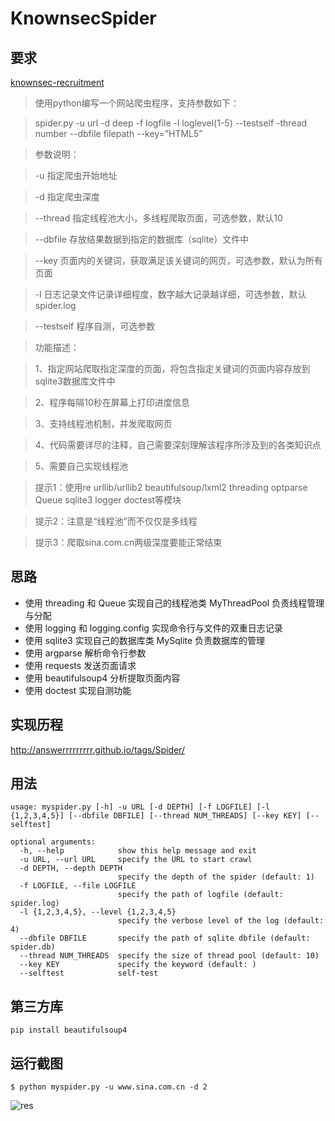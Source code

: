 # KnownsecSpider

## 要求

[knownsec-recruitment](http://blog.knownsec.com/2012/02/knownsec-recruitment/)

>使用python编写一个网站爬虫程序，支持参数如下：

>spider.py -u url -d deep -f logfile -l loglevel(1-5)  --testself -thread number --dbfile  filepath  --key=”HTML5”

 

>参数说明：

>-u 指定爬虫开始地址

>-d 指定爬虫深度

>--thread 指定线程池大小，多线程爬取页面，可选参数，默认10

>--dbfile 存放结果数据到指定的数据库（sqlite）文件中

>--key 页面内的关键词，获取满足该关键词的网页，可选参数，默认为所有页面

>-l 日志记录文件记录详细程度，数字越大记录越详细，可选参数，默认spider.log

>--testself 程序自测，可选参数

 

>功能描述：

>1、指定网站爬取指定深度的页面，将包含指定关键词的页面内容存放到sqlite3数据库文件中

>2、程序每隔10秒在屏幕上打印进度信息

>3、支持线程池机制，并发爬取网页

>4、代码需要详尽的注释，自己需要深刻理解该程序所涉及到的各类知识点

>5、需要自己实现线程池

 

>提示1：使用re  urllib/urllib2  beautifulsoup/lxml2  threading optparse Queue  sqlite3 logger  doctest等模块

>提示2：注意是“线程池”而不仅仅是多线程

>提示3：爬取sina.com.cn两级深度要能正常结束

 


## 思路
- 使用 threading 和 Queue 实现自己的线程池类 MyThreadPool 负责线程管理与分配
- 使用 logging 和 logging.config 实现命令行与文件的双重日志记录
- 使用 sqlite3 实现自己的数据库类 MySqlite 负责数据库的管理
- 使用 argparse 解析命令行参数
- 使用 requests 发送页面请求
- 使用 beautifulsoup4 分析提取页面内容
- 使用 doctest 实现自测功能

## 实现历程

http://answerrrrrrrrr.github.io/tags/Spider/

## 用法

```shell 
usage: myspider.py [-h] -u URL [-d DEPTH] [-f LOGFILE] [-l {1,2,3,4,5}] [--dbfile DBFILE] [--thread NUM_THREADS] [--key KEY] [--selftest]

optional arguments:
  -h, --help            show this help message and exit
  -u URL, --url URL     specify the URL to start crawl
  -d DEPTH, --depth DEPTH
                        specify the depth of the spider (default: 1)
  -f LOGFILE, --file LOGFILE
                        specify the path of logfile (default: spider.log)
  -l {1,2,3,4,5}, --level {1,2,3,4,5}
                        specify the verbose level of the log (default: 4)
  --dbfile DBFILE       specify the path of sqlite dbfile (default: spider.db)
  --thread NUM_THREADS  specify the size of thread pool (default: 10)
  --key KEY             specify the keyword (default: )
  --selftest            self-test
```

## 第三方库

```shell
pip install beautifulsoup4
```

## 运行截图
```
$ python myspider.py -u www.sina.com.cn -d 2
```

![res](http://7xsrqj.com2.z0.glb.clouddn.com/%E5%B1%8F%E5%B9%95%E5%BF%AB%E7%85%A7%202016-04-09%20%E4%B8%8A%E5%8D%888.41.41.png)